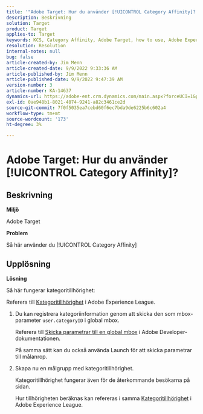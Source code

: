 ```yaml
---
title: '"Adobe Target: Hur du använder [!UICONTROL Category Affinity]?'
description: Beskrivning
solution: Target
product: Target
applies-to: Target
keywords: KCS, Category Affinity, Adobe Target, how to use, Adobe Experience League, global mbox
resolution: Resolution
internal-notes: null
bug: false
article-created-by: Jim Menn
article-created-date: 9/9/2022 9:33:36 AM
article-published-by: Jim Menn
article-published-date: 9/9/2022 9:47:39 AM
version-number: 3
article-number: KA-14637
dynamics-url: https://adobe-ent.crm.dynamics.com/main.aspx?forceUCI=1&pagetype=entityrecord&etn=knowledgearticle&id=dacf6b79-2230-ed11-9db1-0022480866ad
exl-id: 0ae948b1-8021-4074-9241-a82c3461ce2d
source-git-commit: 7f0f5035ea7cebd60f6ec7bda9de6225b6c602a4
workflow-type: tm+mt
source-wordcount: '173'
ht-degree: 3%

---
```


# Adobe Target: Hur du använder [!UICONTROL Category Affinity]?

## Beskrivning


<b>Miljö</b>

Adobe Target

<b>Problem</b>

Så här använder du [!UICONTROL Category Affinity]

## Upplösning

<b>Lösning</b>

Så här fungerar kategoritillhörighet:

Referera till [Kategoritillhörighet](https://experienceleague.adobe.com/docs/target/using/audiences/visitor-profiles/category-affinity.html?lang=en) i Adobe Experience League.

1. Du kan registrera kategoriinformation genom att skicka den som mbox-parameter `user.categoryID` i global mbox.

   Referera till [Skicka parametrar till en global mbox](https://docs.adobe.com/help/en/target/using/implement-target/client-side/mbox-implement/global-mbox/pass-parameters-to-global-mbox.html "Klicka för att följa länken: https://docs.adobe.com/help/en/target/using/implement-target/client-side/mbox-implement/global-mbox/pass-parameters-to-global-mbox.html") i Adobe Developer-dokumentationen.

   På samma sätt kan du också använda Launch för att skicka parametrar till målanrop.

1. Skapa nu en målgrupp med kategoritillhörighet.

   Kategoritillhörighet fungerar även för de återkommande besökarna på sidan.

   Hur tillhörigheten beräknas kan refereras i samma [Kategoritillhörighet](https://experienceleague.adobe.com/docs/target/using/audiences/visitor-profiles/category-affinity.html?lang=en) i Adobe Experience League.
